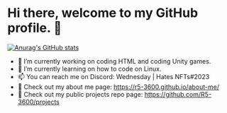 # Hi there, welcome to my GitHub profile. 👋




[![Anurag's GitHub stats](https://github-readme-stats.vercel.app/api?username=R5-3600)](https://github.com/anuraghazra/github-readme-stats)




- 🔭 I’m currently working on coding HTML and coding Unity games.
- 🌱 I’m currently learning on how to code on Linux.
- 📫 You can reach me on Discord: Wednesday | Hates NFTs#2023
- 🔗 Check out my about me page: https://r5-3600.github.io/about-me/
- 🔗 Check out my public projects repo page: https://github.com/R5-3600/projects

